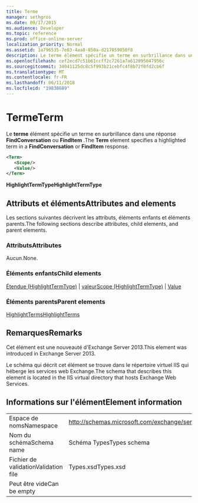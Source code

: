 ```yaml
---
title: Terme
manager: sethgros
ms.date: 09/17/2015
ms.audience: Developer
ms.topic: reference
ms.prod: office-online-server
localization_priority: Normal
ms.assetid: 1a796535-7e83-4aa8-850a-d217059050f8
description: Le terme élément spécifie un terme en surbrillance dans une réponse FindConversation ou FindItem.
ms.openlocfilehash: cef2ecd7c51b61ccff2c7261a7a612095047956c
ms.sourcegitcommit: 34041125dc8c5f993b21cebfc4f8b72f0fd2cb6f
ms.translationtype: MT
ms.contentlocale: fr-FR
ms.lasthandoff: 06/11/2018
ms.locfileid: "19838689"
---
```

# <a name="term"></a><span data-ttu-id="aae4f-103">Terme</span><span class="sxs-lookup"><span data-stu-id="aae4f-103">Term</span></span>

<span data-ttu-id="aae4f-104">Le **terme** élément spécifie un terme en surbrillance dans une réponse **FindConversation** ou **FindItem** .</span><span class="sxs-lookup"><span data-stu-id="aae4f-104">The **Term** element specifies a highlighted term in a **FindConversation** or **FindItem** response.</span></span> 
  
```XML
<Term>
   <Scope/>
   <Value/>
</Term>
```

 <span data-ttu-id="aae4f-105">**HighlightTermType**</span><span class="sxs-lookup"><span data-stu-id="aae4f-105">**HighlightTermType**</span></span>
## <a name="attributes-and-elements"></a><span data-ttu-id="aae4f-106">Attributs et éléments</span><span class="sxs-lookup"><span data-stu-id="aae4f-106">Attributes and elements</span></span>

<span data-ttu-id="aae4f-107">Les sections suivantes décrivent les attributs, éléments enfants et éléments parents.</span><span class="sxs-lookup"><span data-stu-id="aae4f-107">The following sections describe attributes, child elements, and parent elements.</span></span>
  
### <a name="attributes"></a><span data-ttu-id="aae4f-108">Attributs</span><span class="sxs-lookup"><span data-stu-id="aae4f-108">Attributes</span></span>

<span data-ttu-id="aae4f-109">Aucun.</span><span class="sxs-lookup"><span data-stu-id="aae4f-109">None.</span></span>
  
### <a name="child-elements"></a><span data-ttu-id="aae4f-110">Éléments enfants</span><span class="sxs-lookup"><span data-stu-id="aae4f-110">Child elements</span></span>

<span data-ttu-id="aae4f-111">[Étendue (HighlightTermType)](scope-highlighttermtype.md) | [valeur](value.md)</span><span class="sxs-lookup"><span data-stu-id="aae4f-111">[Scope (HighlightTermType)](scope-highlighttermtype.md) | [Value](value.md)</span></span>
  
### <a name="parent-elements"></a><span data-ttu-id="aae4f-112">Éléments parents</span><span class="sxs-lookup"><span data-stu-id="aae4f-112">Parent elements</span></span>

[<span data-ttu-id="aae4f-113">HighlightTerms</span><span class="sxs-lookup"><span data-stu-id="aae4f-113">HighlightTerms</span></span>](highlightterms.md)
  
## <a name="remarks"></a><span data-ttu-id="aae4f-114">Remarques</span><span class="sxs-lookup"><span data-stu-id="aae4f-114">Remarks</span></span>

<span data-ttu-id="aae4f-115">Cet élément est une nouveauté d'Exchange Server 2013.</span><span class="sxs-lookup"><span data-stu-id="aae4f-115">This element was introduced in Exchange Server 2013.</span></span>
  
<span data-ttu-id="aae4f-116">Le schéma qui décrit cet élément se trouve dans le répertoire virtuel IIS qui héberge les services web Exchange.</span><span class="sxs-lookup"><span data-stu-id="aae4f-116">The schema that describes this element is located in the IIS virtual directory that hosts Exchange Web Services.</span></span>
  
## <a name="element-information"></a><span data-ttu-id="aae4f-117">Informations sur l'élément</span><span class="sxs-lookup"><span data-stu-id="aae4f-117">Element information</span></span>

|||
|:-----|:-----|
|<span data-ttu-id="aae4f-118">Espace de noms</span><span class="sxs-lookup"><span data-stu-id="aae4f-118">Namespace</span></span>  <br/> |http://schemas.microsoft.com/exchange/services/2006/types  <br/> |
|<span data-ttu-id="aae4f-119">Nom du schéma</span><span class="sxs-lookup"><span data-stu-id="aae4f-119">Schema name</span></span>  <br/> |<span data-ttu-id="aae4f-120">Schéma Types</span><span class="sxs-lookup"><span data-stu-id="aae4f-120">Types schema</span></span>  <br/> |
|<span data-ttu-id="aae4f-121">Fichier de validation</span><span class="sxs-lookup"><span data-stu-id="aae4f-121">Validation file</span></span>  <br/> |<span data-ttu-id="aae4f-122">Types.xsd</span><span class="sxs-lookup"><span data-stu-id="aae4f-122">Types.xsd</span></span>  <br/> |
|<span data-ttu-id="aae4f-123">Peut être vide</span><span class="sxs-lookup"><span data-stu-id="aae4f-123">Can be empty</span></span>  <br/> ||
   

